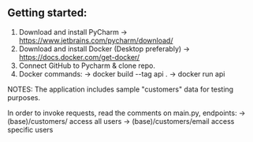 ## Getting started:

1. Download and install PyCharm -> https://www.jetbrains.com/pycharm/download/
2. Download and install Docker (Desktop preferably) -> https://docs.docker.com/get-docker/
3. Connect GitHub to Pycharm & clone repo.
4. Docker commands:
    -> docker build --tag api .
    -> docker run api
    
NOTES: 
The application includes sample "customers" data for testing purposes.

In order to invoke requests, read the comments on main.py, endpoints:
    -> (base)/customers/ access all users
    -> (base)/customers/email access specific users
